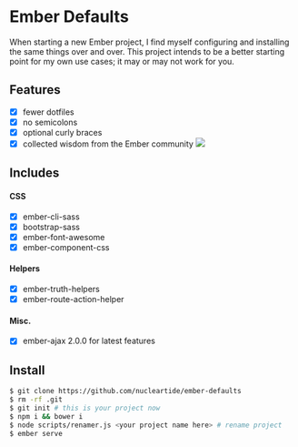 
# Ember Defaults

When starting a new Ember project, I find myself configuring and installing the
same things over and over. This project intends to be a better starting point
for my own use cases; it may or may not work for you.

## Features

- [x] fewer dotfiles
- [x] no semicolons
- [x] optional curly braces
- [x] collected wisdom from the Ember community ![](https://github.com/jmhobbs/cultofthepartyparrot.com/blob/master/parrots/parrot.gif)

## Includes

#### CSS

- [x] ember-cli-sass
- [x] bootstrap-sass
- [x] ember-font-awesome
- [x] ember-component-css

#### Helpers

- [x] ember-truth-helpers
- [x] ember-route-action-helper

#### Misc.

- [x] ember-ajax 2.0.0 for latest features

## Install

```bash
$ git clone https://github.com/nucleartide/ember-defaults
$ rm -rf .git
$ git init # this is your project now
$ npm i && bower i
$ node scripts/renamer.js <your project name here> # rename project
$ ember serve
```

